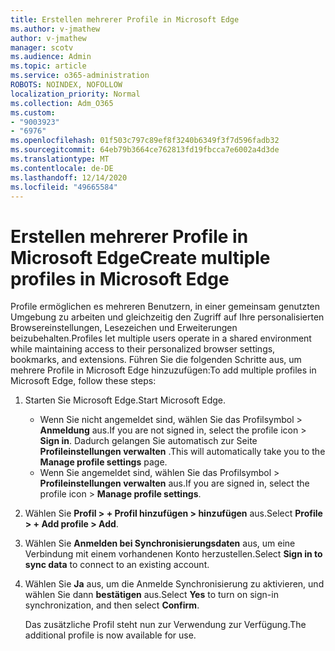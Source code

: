 ```yaml
---
title: Erstellen mehrerer Profile in Microsoft Edge
ms.author: v-jmathew
author: v-jmathew
manager: scotv
ms.audience: Admin
ms.topic: article
ms.service: o365-administration
ROBOTS: NOINDEX, NOFOLLOW
localization_priority: Normal
ms.collection: Adm_O365
ms.custom:
- "9003923"
- "6976"
ms.openlocfilehash: 01f503c797c89ef8f3240b6349f3f7d596fadb32
ms.sourcegitcommit: 64eb79b3664ce762813fd19fbcca7e6002a4d3de
ms.translationtype: MT
ms.contentlocale: de-DE
ms.lasthandoff: 12/14/2020
ms.locfileid: "49665584"
---
```

# <a name="create-multiple-profiles-in-microsoft-edge"></a><span data-ttu-id="b4fae-102">Erstellen mehrerer Profile in Microsoft Edge</span><span class="sxs-lookup"><span data-stu-id="b4fae-102">Create multiple profiles in Microsoft Edge</span></span>

<span data-ttu-id="b4fae-103">Profile ermöglichen es mehreren Benutzern, in einer gemeinsam genutzten Umgebung zu arbeiten und gleichzeitig den Zugriff auf Ihre personalisierten Browsereinstellungen, Lesezeichen und Erweiterungen beizubehalten.</span><span class="sxs-lookup"><span data-stu-id="b4fae-103">Profiles let multiple users operate in a shared environment while maintaining access to their personalized browser settings, bookmarks, and extensions.</span></span> <span data-ttu-id="b4fae-104">Führen Sie die folgenden Schritte aus, um mehrere Profile in Microsoft Edge hinzuzufügen:</span><span class="sxs-lookup"><span data-stu-id="b4fae-104">To add multiple profiles in Microsoft Edge, follow these steps:</span></span>

1. <span data-ttu-id="b4fae-105">Starten Sie Microsoft Edge.</span><span class="sxs-lookup"><span data-stu-id="b4fae-105">Start Microsoft Edge.</span></span>
    - <span data-ttu-id="b4fae-106">Wenn Sie nicht angemeldet sind, wählen Sie das Profilsymbol > **Anmeldung** aus.</span><span class="sxs-lookup"><span data-stu-id="b4fae-106">If you are not signed in, select the profile icon > **Sign in**.</span></span> <span data-ttu-id="b4fae-107">Dadurch gelangen Sie automatisch zur Seite **Profileinstellungen verwalten** .</span><span class="sxs-lookup"><span data-stu-id="b4fae-107">This will automatically take you to the **Manage profile settings** page.</span></span>
    - <span data-ttu-id="b4fae-108">Wenn Sie angemeldet sind, wählen Sie das Profilsymbol > **Profileinstellungen verwalten** aus.</span><span class="sxs-lookup"><span data-stu-id="b4fae-108">If you are signed in, select the profile icon > **Manage profile settings**.</span></span>
2. <span data-ttu-id="b4fae-109">Wählen Sie **Profil > + Profil hinzufügen > hinzufügen** aus.</span><span class="sxs-lookup"><span data-stu-id="b4fae-109">Select **Profile > + Add profile > Add**.</span></span>
3. <span data-ttu-id="b4fae-110">Wählen Sie **Anmelden bei Synchronisierungsdaten** aus, um eine Verbindung mit einem vorhandenen Konto herzustellen.</span><span class="sxs-lookup"><span data-stu-id="b4fae-110">Select **Sign in to sync data** to connect to an existing account.</span></span>
4. <span data-ttu-id="b4fae-111">Wählen Sie **Ja** aus, um die Anmelde Synchronisierung zu aktivieren, und wählen Sie dann **bestätigen** aus.</span><span class="sxs-lookup"><span data-stu-id="b4fae-111">Select **Yes** to turn on sign-in synchronization, and then select **Confirm**.</span></span>

    <span data-ttu-id="b4fae-112">Das zusätzliche Profil steht nun zur Verwendung zur Verfügung.</span><span class="sxs-lookup"><span data-stu-id="b4fae-112">The additional profile is now available for use.</span></span>
